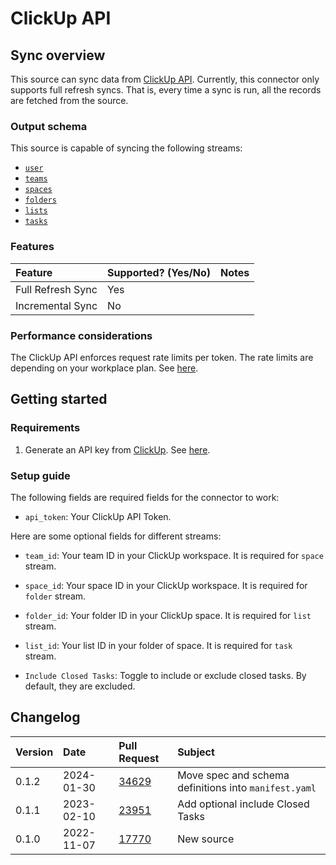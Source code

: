# ClickUp API

## Sync overview

This source can sync data from [ClickUp API](https://clickup.com/api/). Currently, this connector only supports full refresh syncs. That is, every time a sync is run, all the records are fetched from the source.


### Output schema

This source is capable of syncing the following streams:

* [`user`](https://clickup.com/api/clickupreference/operation/GetAuthorizedUser/)
* [`teams`](https://clickup.com/api/clickupreference/operation/GetAuthorizedTeams/)
* [`spaces`](https://clickup.com/api/clickupreference/operation/GetSpaces/)
* [`folders`](https://clickup.com/api/clickupreference/operation/GetFolders/)
* [`lists`](https://clickup.com/api/clickupreference/operation/GetLists/)
* [`tasks`](https://clickup.com/api/clickupreference/operation/GetTasks)


### Features

| Feature           | Supported? \(Yes/No\) | Notes                                                   |
|:------------------|:----------------------|:--------------------------------------------------------|
| Full Refresh Sync | Yes                   |                                                         |
| Incremental Sync  | No                    |                                                         |

### Performance considerations

The ClickUp API enforces request rate limits per token. The rate limits are depending on your workplace plan. See [here](https://clickup.com/api/developer-portal/rate-limits/).

## Getting started

### Requirements

1. Generate an API key from [ClickUp](https://clickup.com/). See [here](https://clickup.com/api/developer-portal/authentication/#generate-your-personal-api-token).

### Setup guide

The following fields are required fields for the connector to work:

* `api_token`: Your ClickUp API Token.

Here are some optional fields for different streams:

* `team_id`: Your team ID in your ClickUp workspace. It is required for `space` stream.

* `space_id`: Your space ID in your ClickUp workspace. It is required for `folder` stream.

* `folder_id`: Your folder ID in your ClickUp space. It is required for `list` stream.

* `list_id`: Your list ID in your folder of space. It is required for `task` stream.

* `Include Closed Tasks`: Toggle to include or exclude closed tasks. By default, they are excluded.

## Changelog

| Version | Date       | Pull Request                                                 | Subject                           |
|:--------|:-----------|:-------------------------------------------------------------|:----------------------------------|
| 0.1.2 | 2024-01-30 | [34629](https://github.com/airbytehq/airbyte/pull/34629) | Move spec and schema definitions into `manifest.yaml` |
| 0.1.1   | 2023-02-10 | [23951](https://github.com/airbytehq/airbyte/pull/23951)     | Add optional include Closed Tasks |
| 0.1.0   | 2022-11-07 | [17770](https://github.com/airbytehq/airbyte/pull/17770)     | New source                        |
